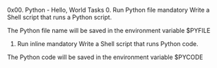0x00. Python - Hello, World
Tasks
0. Run Python file
mandatory
Write a Shell script that runs a Python script.

The Python file name will be saved in the environment variable $PYFILE
1. Run inline
mandatory
Write a Shell script that runs Python code.

The Python code will be saved in the environment variable $PYCODE
